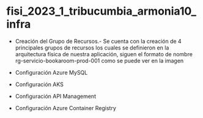 # fisi_2023_1_tribucumbia_armonia10_infra
- Creación del Grupo de Recursos.- Se cuenta con la creación de 4 principales grupos de recursos los cuales se definieron en la arquitectura física de nuestra aplicación, siguen el formato de nombre rg-servicio-bookaroom-prod-001 como se puede ver en la imagen

- Configuración Azure MySQL
- Configuración AKS
- Configuración API Management
- Configuración Azure Container Registry
